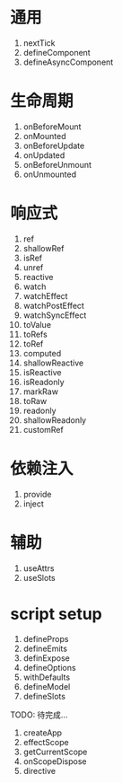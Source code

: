 # 通用
1. nextTick
2. defineComponent
3. defineAsyncComponent

# 生命周期

1. onBeforeMount
2. onMounted
3. onBeforeUpdate
4. onUpdated
5. onBeforeUnmount
6. onUnmounted

# 响应式

1. ref
2. shallowRef
3. isRef
4. unref
5. reactive
6. watch
7. watchEffect
8. watchPostEffect
9. watchSyncEffect
10. toValue
11. toRefs
12. toRef
13. computed
14. shallowReactive
15. isReactive
16. isReadonly
17. markRaw
18. toRaw
19. readonly
20. shallowReadonly
21. customRef

# 依赖注入
1. provide
2. inject

# 辅助

1. useAttrs
2. useSlots

# script setup

1. defineProps
2. defineEmits
3. definExpose
4. defineOptions
5. withDefaults
6. defineModel
7. defineSlots


TODO: 待完成...
1. createApp
2. effectScope
3. getCurrentScope
4. onScopeDispose
5. directive

